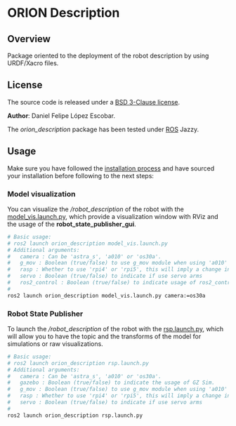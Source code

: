 # ORION Description

## Overview

Package oriented to the deployment of the robot description by using URDF/Xacro files.

## License

The source code is released under a [BSD 3-Clause license](/LICENSE).

**Author**: Daniel Felipe López Escobar.

The *orion_description* package has been tested under [ROS](https://www.ros.org/) Jazzy.

## Usage

Make sure you have followed the [installation process](/README.md) and have sourced your installation before following to the next steps:

### Model visualization

You can visualize the */robot_description* of the robot with the [model_vis.launch.py](/orion_description/launch/model_vis.launch.py), which provide a visualization window with RViz and the usage of the **robot_state_publisher_gui**.

~~~bash
# Basic usage:
# ros2 launch orion_description model_vis.launch.py
# Additional arguments:
#   camera : Can be 'astra_s', 'a010' or 'os30a'.
#   g_mov : Boolean (true/false) to use g_mov module when using 'a010' depth cam.
#   rasp : Whether to use 'rpi4' or 'rpi5', this will imply a change in the sound hardware.
#   servo : Boolean (true/false) to indicate if use servo arms
#   ros2_control : Boolean (true/false) to indicate usage of ros2_controllers
#   
ros2 launch orion_description model_vis.launch.py camera:=os30a 
~~~

### Robot State Publisher

To launch the */robot_description* of the robot with the [rsp.launch.py](/orion_description/launch/rsp.launch.py), which will allow you to have the topic and the transforms of the model for simulations or raw visualizations.

~~~bash
# Basic usage:
# ros2 launch orion_description rsp.launch.py
# Additional arguments:
#   camera : Can be 'astra_s', 'a010' or 'os30a'.
#   gazebo : Boolean (true/false) to indicate the usage of GZ Sim.
#   g_mov : Boolean (true/false) to use g_mov module when using 'a010' depth cam.
#   rasp : Whether to use 'rpi4' or 'rpi5', this will imply a change in the sound hardware.
#   servo : Boolean (true/false) to indicate if use servo arms
#   
ros2 launch orion_description rsp.launch.py
~~~
